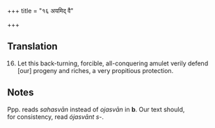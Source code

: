 +++
title = "१६ अयमिद् वै"

+++
## Translation
16. Let this back-turning, forcible, all-conquering amulet verily defend  
\[our\] progeny and riches, a very propitious protection.

## Notes
Ppp. reads *sahasvān* instead of *ojasvān* in **b**. Our text should,  
for consistency, read *ójasvānt s-*.
